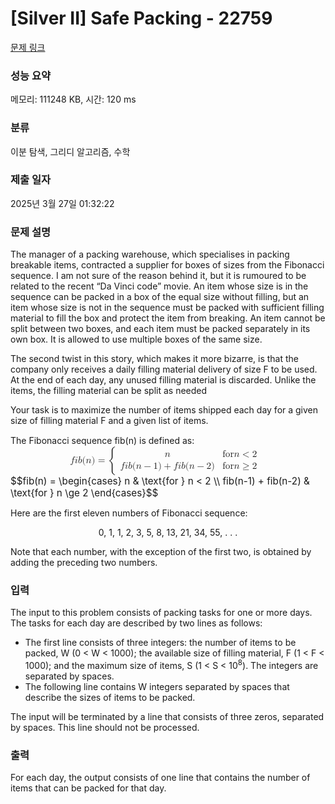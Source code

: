 # [Silver II] Safe Packing - 22759 

[문제 링크](https://www.acmicpc.net/problem/22759) 

### 성능 요약

메모리: 111248 KB, 시간: 120 ms

### 분류

이분 탐색, 그리디 알고리즘, 수학

### 제출 일자

2025년 3월 27일 01:32:22

### 문제 설명

<p>The manager of a packing warehouse, which specialises in packing breakable items, contracted a supplier for boxes of sizes from the Fibonacci sequence. I am not sure of the reason behind it, but it is rumoured to be related to the recent “Da Vinci code” movie. An item whose size is in the sequence can be packed in a box of the equal size without filling, but an item whose size is not in the sequence must be packed with sufficient filling material to fill the box and protect the item from breaking. An item cannot be split between two boxes, and each item must be packed separately in its own box. It is allowed to use multiple boxes of the same size.</p>

<p>The second twist in this story, which makes it more bizarre, is that the company only receives a daily filling material delivery of size F to be used. At the end of each day, any unused filling material is discarded. Unlike the items, the filling material can be split as needed</p>

<p> Your task is to maximize the number of items shipped each day for a given size of filling material F and a given list of items.</p>

<p>The Fibonacci sequence fib(n) is defined as: <mjx-container class="MathJax" jax="CHTML" display="true" style="font-size: 109%; position: relative;"><mjx-math display="true" class="MJX-TEX" aria-hidden="true" style="margin-left: 0px; margin-right: 0px;"><mjx-mi class="mjx-i"><mjx-c class="mjx-c1D453 TEX-I"></mjx-c></mjx-mi><mjx-mi class="mjx-i"><mjx-c class="mjx-c1D456 TEX-I"></mjx-c></mjx-mi><mjx-mi class="mjx-i"><mjx-c class="mjx-c1D44F TEX-I"></mjx-c></mjx-mi><mjx-mo class="mjx-n"><mjx-c class="mjx-c28"></mjx-c></mjx-mo><mjx-mi class="mjx-i"><mjx-c class="mjx-c1D45B TEX-I"></mjx-c></mjx-mi><mjx-mo class="mjx-n"><mjx-c class="mjx-c29"></mjx-c></mjx-mo><mjx-mo class="mjx-n" space="4"><mjx-c class="mjx-c3D"></mjx-c></mjx-mo><mjx-mrow space="4"><mjx-mo class="mjx-s3"><mjx-c class="mjx-c7B TEX-S3"></mjx-c></mjx-mo><mjx-mtable style="min-width: 14.953em;"><mjx-table><mjx-itable><mjx-mtr><mjx-mtd style="text-align: left; padding-right: 0.5em; padding-bottom: 0.1em;"><mjx-mi class="mjx-i"><mjx-c class="mjx-c1D45B TEX-I"></mjx-c></mjx-mi><mjx-tstrut></mjx-tstrut></mjx-mtd><mjx-mtd style="text-align: left; padding-left: 0.5em; padding-bottom: 0.1em;"><mjx-mtext class="mjx-n"><mjx-c class="mjx-c66"></mjx-c><mjx-c class="mjx-c6F"></mjx-c><mjx-c class="mjx-c72"></mjx-c><mjx-c class="mjx-cA0"></mjx-c></mjx-mtext><mjx-mi class="mjx-i"><mjx-c class="mjx-c1D45B TEX-I"></mjx-c></mjx-mi><mjx-mo class="mjx-n" space="4"><mjx-c class="mjx-c3C"></mjx-c></mjx-mo><mjx-mn class="mjx-n" space="4"><mjx-c class="mjx-c32"></mjx-c></mjx-mn><mjx-tstrut></mjx-tstrut></mjx-mtd></mjx-mtr><mjx-mtr><mjx-mtd style="text-align: left; padding-right: 0.5em; padding-top: 0.1em;"><mjx-mi class="mjx-i"><mjx-c class="mjx-c1D453 TEX-I"></mjx-c></mjx-mi><mjx-mi class="mjx-i"><mjx-c class="mjx-c1D456 TEX-I"></mjx-c></mjx-mi><mjx-mi class="mjx-i"><mjx-c class="mjx-c1D44F TEX-I"></mjx-c></mjx-mi><mjx-mo class="mjx-n"><mjx-c class="mjx-c28"></mjx-c></mjx-mo><mjx-mi class="mjx-i"><mjx-c class="mjx-c1D45B TEX-I"></mjx-c></mjx-mi><mjx-mo class="mjx-n" space="3"><mjx-c class="mjx-c2212"></mjx-c></mjx-mo><mjx-mn class="mjx-n" space="3"><mjx-c class="mjx-c31"></mjx-c></mjx-mn><mjx-mo class="mjx-n"><mjx-c class="mjx-c29"></mjx-c></mjx-mo><mjx-mo class="mjx-n" space="3"><mjx-c class="mjx-c2B"></mjx-c></mjx-mo><mjx-mi class="mjx-i" space="3"><mjx-c class="mjx-c1D453 TEX-I"></mjx-c></mjx-mi><mjx-mi class="mjx-i"><mjx-c class="mjx-c1D456 TEX-I"></mjx-c></mjx-mi><mjx-mi class="mjx-i"><mjx-c class="mjx-c1D44F TEX-I"></mjx-c></mjx-mi><mjx-mo class="mjx-n"><mjx-c class="mjx-c28"></mjx-c></mjx-mo><mjx-mi class="mjx-i"><mjx-c class="mjx-c1D45B TEX-I"></mjx-c></mjx-mi><mjx-mo class="mjx-n" space="3"><mjx-c class="mjx-c2212"></mjx-c></mjx-mo><mjx-mn class="mjx-n" space="3"><mjx-c class="mjx-c32"></mjx-c></mjx-mn><mjx-mo class="mjx-n"><mjx-c class="mjx-c29"></mjx-c></mjx-mo><mjx-tstrut></mjx-tstrut></mjx-mtd><mjx-mtd style="text-align: left; padding-left: 0.5em; padding-top: 0.1em;"><mjx-mtext class="mjx-n"><mjx-c class="mjx-c66"></mjx-c><mjx-c class="mjx-c6F"></mjx-c><mjx-c class="mjx-c72"></mjx-c><mjx-c class="mjx-cA0"></mjx-c></mjx-mtext><mjx-mi class="mjx-i"><mjx-c class="mjx-c1D45B TEX-I"></mjx-c></mjx-mi><mjx-mo class="mjx-n" space="4"><mjx-c class="mjx-c2265"></mjx-c></mjx-mo><mjx-mn class="mjx-n" space="4"><mjx-c class="mjx-c32"></mjx-c></mjx-mn><mjx-tstrut></mjx-tstrut></mjx-mtd></mjx-mtr></mjx-itable></mjx-table></mjx-mtable><mjx-mo class="mjx-n" style="vertical-align: 0.25em;"></mjx-mo></mjx-mrow></mjx-math><mjx-assistive-mml unselectable="on" display="block"><math xmlns="http://www.w3.org/1998/Math/MathML" display="block"><mi>f</mi><mi>i</mi><mi>b</mi><mo stretchy="false">(</mo><mi>n</mi><mo stretchy="false">)</mo><mo>=</mo><mrow data-mjx-texclass="INNER"><mo data-mjx-texclass="OPEN">{</mo><mtable columnalign="left left" columnspacing="1em" rowspacing=".2em"><mtr><mtd><mi>n</mi></mtd><mtd><mtext>for </mtext><mi>n</mi><mo><</mo><mn>2</mn></mtd></mtr><mtr><mtd><mi>f</mi><mi>i</mi><mi>b</mi><mo stretchy="false">(</mo><mi>n</mi><mo>−</mo><mn>1</mn><mo stretchy="false">)</mo><mo>+</mo><mi>f</mi><mi>i</mi><mi>b</mi><mo stretchy="false">(</mo><mi>n</mi><mo>−</mo><mn>2</mn><mo stretchy="false">)</mo></mtd><mtd><mtext>for </mtext><mi>n</mi><mo>≥</mo><mn>2</mn></mtd></mtr></mtable><mo data-mjx-texclass="CLOSE" fence="true" stretchy="true" symmetric="true"></mo></mrow></math></mjx-assistive-mml><span aria-hidden="true" class="no-mathjax mjx-copytext">$$fib(n) = \begin{cases} n & \text{for } n < 2 \\ fib(n-1) + fib(n-2) & \text{for } n \ge 2 \end{cases}$$</span> </mjx-container></p>

<p>Here are the first eleven numbers of Fibonacci sequence:</p>

<p style="text-align: center;">0, 1, 1, 2, 3, 5, 8, 13, 21, 34, 55, . . .</p>

<p>Note that each number, with the exception of the first two, is obtained by adding the preceding two numbers.</p>

### 입력 

 <p>The input to this problem consists of packing tasks for one or more days. The tasks for each day are described by two lines as follows:</p>

<ul>
	<li>The first line consists of three integers: the number of items to be packed, W (0 < W < 1000); the available size of filling material, F (1 < F < 1000); and the maximum size of items, S (1 < S < 10<sup>8</sup>). The integers are separated by spaces.</li>
	<li>The following line contains W integers separated by spaces that describe the sizes of items to be packed.</li>
</ul>

<p>The input will be terminated by a line that consists of three zeros, separated by spaces. This line should not be processed.</p>

### 출력 

 <p>For each day, the output consists of one line that contains the number of items that can be packed for that day.</p>

